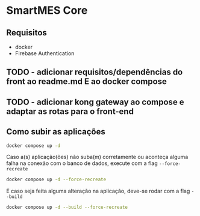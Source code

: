 # SmartMES Core

## Requisitos

- docker
- Firebase Authentication

## TODO - adicionar requisitos/dependências do front ao readme.md E ao docker compose
## TODO - adicionar kong gateway ao compose e adaptar as rotas para o front-end

## Como subir as aplicações

````bash
docker compose up -d
````

Caso a(s) aplicação(ões) não suba(m) corretamente ou aconteça alguma falha na conexão com o banco de dados, execute com a flag `--force-recreate`
````bash
docker compose up -d --force-recreate
````

E caso seja feita alguma alteração na aplicação, deve-se rodar com a flag `--build`
````bash
docker compose up -d --build --force-recreate
````